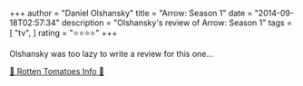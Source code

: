 +++
author = "Daniel Olshansky"
title = "Arrow: Season 1"
date = "2014-09-18T02:57:34"
description = "Olshansky's review of Arrow: Season 1"
tags = [
    "tv",
]
rating = "⭐⭐⭐⭐"
+++

Olshansky was too lazy to write a review for this one...

[🍅 Rotten Tomatoes Info 🍅](https://www.rottentomatoes.com//tv/arrow/s01)